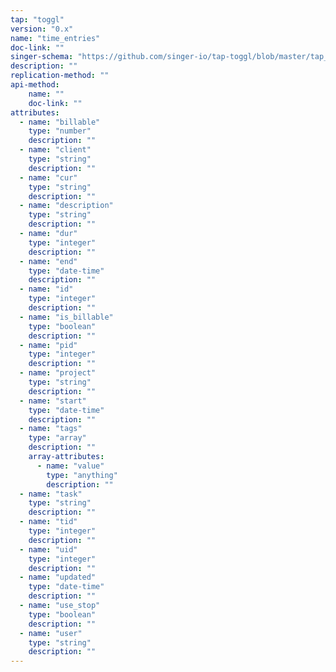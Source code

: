 ```yaml
---
tap: "toggl"
version: "0.x"
name: "time_entries"
doc-link: ""
singer-schema: "https://github.com/singer-io/tap-toggl/blob/master/tap_toggl/schemas/time_entries.json"
description: ""
replication-method: ""
api-method:
    name: ""
    doc-link: ""
attributes:
  - name: "billable"
    type: "number"
    description: ""
  - name: "client"
    type: "string"
    description: ""
  - name: "cur"
    type: "string"
    description: ""
  - name: "description"
    type: "string"
    description: ""
  - name: "dur"
    type: "integer"
    description: ""
  - name: "end"
    type: "date-time"
    description: ""
  - name: "id"
    type: "integer"
    description: ""
  - name: "is_billable"
    type: "boolean"
    description: ""
  - name: "pid"
    type: "integer"
    description: ""
  - name: "project"
    type: "string"
    description: ""
  - name: "start"
    type: "date-time"
    description: ""
  - name: "tags"
    type: "array"
    description: ""
    array-attributes:
      - name: "value"
        type: "anything"
        description: ""
  - name: "task"
    type: "string"
    description: ""
  - name: "tid"
    type: "integer"
    description: ""
  - name: "uid"
    type: "integer"
    description: ""
  - name: "updated"
    type: "date-time"
    description: ""
  - name: "use_stop"
    type: "boolean"
    description: ""
  - name: "user"
    type: "string"
    description: ""
---
```

